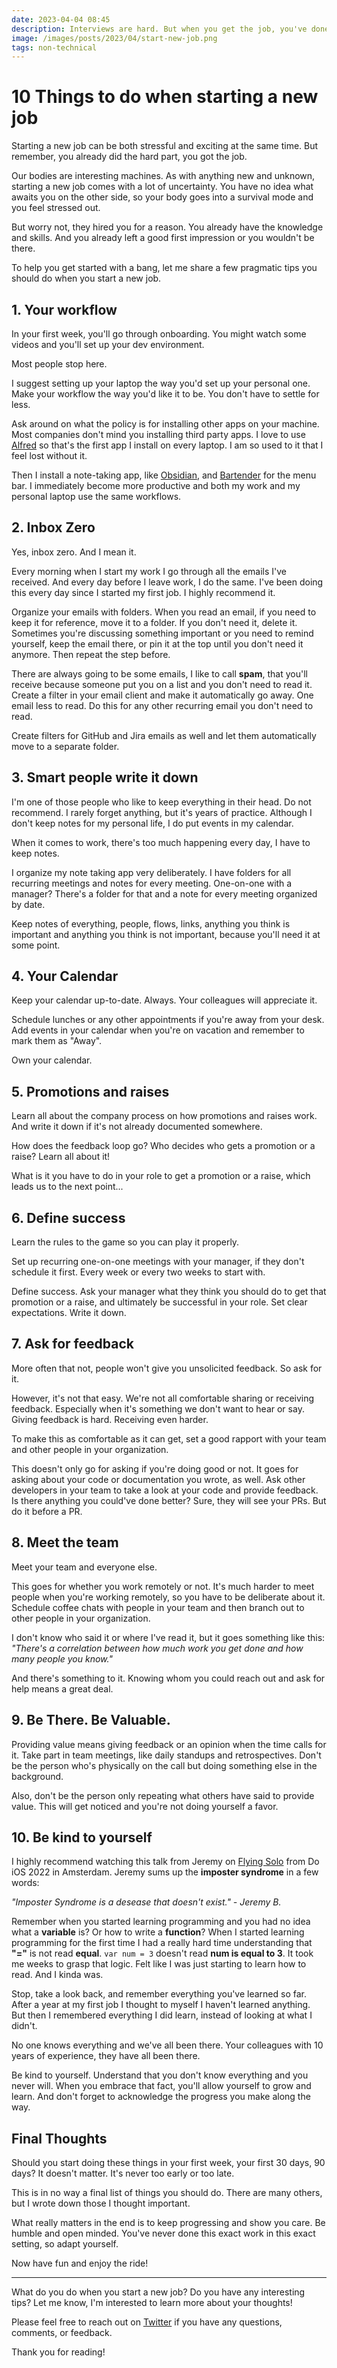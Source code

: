 ```yaml
---
date: 2023-04-04 08:45
description: Interviews are hard. But when you get the job, you've done the hard part. You already made a good first impression so just continue being yourself and you'll do great. Read these 10 pragmatic tips to help you get started with a bang.
image: /images/posts/2023/04/start-new-job.png
tags: non-technical
---
```


# 10 Things to do when starting a new job

Starting a new job can be both stressful and exciting at the same time. But remember, you already did the hard part, you got the job.

Our bodies are interesting machines. As with anything new and unknown, starting a new job comes with a lot of uncertainty. You have no idea what awaits you on the other side, so your body goes into a survival mode and you feel stressed out.

But worry not, they hired you for a reason. You already have the knowledge and skills. And you already left a good first impression or you wouldn't be there.

To help you get started with a bang, let me share a few pragmatic tips you should do when you start a new job.

## 1. Your workflow

In your first week, you'll go through onboarding. You might watch some videos and you'll set up your dev environment. 

Most people stop here.

I suggest setting up your laptop the way you'd set up your personal one. Make your workflow the way you'd like it to be. You don't have to settle for less. 

Ask around on what the policy is for installing other apps on your machine. Most companies don't mind you installing third party apps. I love to use [Alfred](https://www.alfredapp.com) so that's the first app I install on every laptop. I am so used to it that I feel lost without it.

Then I install a note-taking app, like [Obsidian](https://obsidian.md), and [Bartender](https://www.macbartender.com) for the menu bar. I immediately become more productive and both my work and my personal laptop use the same workflows. 

## 2. Inbox Zero

Yes, inbox zero. And I mean it. 

Every morning when I start my work I go through all the emails I've received. And every day before I leave work, I do the same. I've been doing this every day since I started my first job. I highly recommend it. 

Organize your emails with folders. When you read an email, if you need to keep it for reference, move it to a folder. If you don't need it, delete it. Sometimes you're discussing something important or you need to remind yourself, keep the email there, or pin it at the top until you don't need it anymore. Then repeat the step before.

There are always going to be some emails, I like to call **spam**, that you'll receive because someone put you on a list and you don't need to read it. Create a filter in your email client and make it automatically go away. One email less to read. Do this for any other recurring email you don't need to read. 

Create filters for GitHub and Jira emails as well and let them automatically move to a separate folder.

## 3. Smart people write it down

I'm one of those people who like to keep everything in their head. Do not recommend. I rarely forget anything, but it's years of practice. Although I don't keep notes for my personal life, I do put events in my calendar.

When it comes to work, there's too much happening every day, I have to keep notes. 

I organize my note taking app very deliberately. I have folders for all recurring meetings and notes for every meeting. One-on-one with a manager? There's a folder for that and a note for every meeting organized by date. 

Keep notes of everything, people, flows, links, anything you think is important and anything you think is not important, because you'll need it at some point.

## 4. Your Calendar

Keep your calendar up-to-date. Always. Your colleagues will appreciate it. 

Schedule lunches or any other appointments if you're away from your desk. Add events in your calendar when you're on vacation and remember to mark them as "Away". 

Own your calendar.

## 5. Promotions and raises

Learn all about the company process on how promotions and raises work. And write it down if it's not already documented somewhere.

How does the feedback loop go? Who decides who gets a promotion or a raise? Learn all about it!

What is it you have to do in your role to get a promotion or a raise, which leads us to the next point...

## 6. Define success

Learn the rules to the game so you can play it properly.

Set up recurring one-on-one meetings with your manager, if they don't schedule it first. Every week or every two weeks to start with.

Define success. Ask your manager what they think you should do to get that promotion or a raise, and ultimately be successful in your role. Set clear expectations. Write it down. 

## 7. Ask for feedback

More often that not, people won't give you unsolicited feedback. So ask for it. 

However, it's not that easy. We're not all comfortable sharing or receiving feedback. Especially when it's something we don't want to hear or say. Giving feedback is hard. Receiving even harder.

To make this as comfortable as it can get, set a good rapport with your team and other people in your organization.

This doesn't only go for asking if you're doing good or not. It goes for asking about your code or documentation you wrote, as well. Ask other developers in your team to take a look at your code and provide feedback. Is there anything you could've done better? Sure, they will see your PRs. But do it before a PR.

## 8. Meet the team

Meet your team and everyone else.

This goes for whether you work remotely or not. It's much harder to meet people when you're working remotely, so you have to be deliberate about it. Schedule coffee chats with people in your team and then branch out to other people in your organization. 

I don't know who said it or where I've read it, but it goes something like this: *"There's a correlation between how much work you get done and how many people you know."*

And there's something to it. Knowing whom you could reach out and ask for help means a great deal. 

## 9. Be There. Be Valuable.

Providing value means giving feedback or an opinion when the time calls for it. Take part in team meetings, like daily standups and retrospectives. Don't be the person who's physically on the call but doing something else in the background.

Also, don't be the person only repeating what others have said to provide value. This will get noticed and you're not doing yourself a favor.

## 10. Be kind to yourself

I highly recommend watching this talk from Jeremy on [Flying Solo](https://www.youtube.com/watch?app=desktop&v=CybrQoPioJY) from Do iOS 2022 in Amsterdam. 
Jeremy sums up the **imposter syndrome** in a few words:

*"Imposter Syndrome is a desease that doesn't exist." - Jeremy B.*

Remember when you started learning programming and you had no idea what a **variable** is? Or how to write a **function**? When I started learning programming for the first time I had a really hard time understanding that **"="** is not read **equal**. `var num = 3` doesn't read **num is equal to 3**. It took me weeks to grasp that logic. Felt like I was just starting to learn how to read. And I kinda was.

Stop, take a look back, and remember everything you've learned so far. After a year at my first job I thought to myself I haven't learned anything. But then I remembered everything I did learn, instead of looking at what I didn't. 

No one knows everything and we've all been there. Your colleagues with 10 years of experience, they have all been there. 

Be kind to yourself. Understand that you don't know everything and you never will. When you embrace that fact, you'll allow yourself to grow and learn. And don't forget to acknowledge the progress you make along the way. 

## Final Thoughts

Should you start doing these things in your first week, your first 30 days, 90 days? It doesn't matter. It's never too early or too late. 

This is in no way a final list of things you should do. There are many others, but I wrote down those I thought important. 

What really matters in the end is to keep progressing and show you care. Be humble and open minded. You've never done this exact work in this exact setting, so adapt yourself.

Now have fun and enjoy the ride!

***

What do you do when you start a new job? Do you have any interesting tips? Let me know, I'm interested to learn more about your thoughts!

Please feel free to reach out on [Twitter](https://twitter.com/dvrzan) if you have any questions, comments, or feedback.

Thank you for reading!

